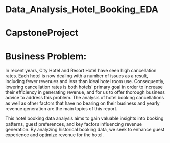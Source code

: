 # Data_Analysis_Hotel_Booking_EDA
# CapstoneProject
# Business Problem:
In recent years, City Hotel and Resort Hotel have seen high cancellation rates. Each
hotel is now dealing with a number of issues as a result, including fewer revenues and
less than ideal hotel room use. Consequently, lowering cancellation rates is both hotels'
primary goal in order to increase their efficiency in generating revenue, and for us to
offer thorough business advice to address this problem.
The analysis of hotel booking cancellations as well as other factors that have no bearing
on their business and yearly revenue generation are the main topics of this report.

This hotel booking data analysis aims to gain valuable insights into booking patterns, guest preferences, and key factors influencing revenue generation. By analyzing historical booking data, we seek to enhance guest experience and optimize revenue for the hotel.
